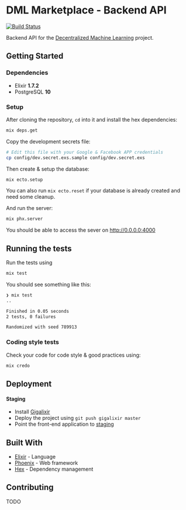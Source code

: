 # DML Marketplace - Backend API

[![Build Status](https://travis-ci.org/DecentralizedML/dml-backend.svg?branch=master)](https://travis-ci.org/DecentralizedML/dml-backend)

Backend API for the [Decentralized Machine Learning][dml] project.

## Getting Started

### Dependencies

* Elixir **1.7.2**
* PostgreSQL **10**

### Setup

After cloning the repository, `cd` into it and install the hex dependencies:

```bash
mix deps.get
```

Copy the development secrets file:

```bash
# Edit this file with your Google & Facebook APP credentials
cp config/dev.secret.exs.sample config/dev.secret.exs
```

Then create & setup the database:

```bash
mix ecto.setup
```

You can also run `mix ecto.reset` if your database is already created and need some cleanup.

And run the server:

```bash
mix phx.server
```

You should be able to access the sever on http://0.0.0.0:4000

## Running the tests

Run the tests using

```bash
mix test
```

You should see something like this:

```bash
❯ mix test
..

Finished in 0.05 seconds
2 tests, 0 failures

Randomized with seed 789913
```

### Coding style tests

Check your code for code style & good practices using:

```bash
mix credo
```

## Deployment

#### Staging

* Install [Gigalixir][gigalixir]
* Deploy the project using `git push gigalixir master`
* Point the front-end application to [staging][staging]

## Built With

* [Elixir][elixir] - Language
* [Phoenix][phoenix] - Web framework
* [Hex][hex] - Dependency management

## Contributing

TODO

[dml]:https://decentralizedml.com/
[elixir]:https://elixir-lang.org/
[phoenix]:https://phoenixframework.org/
[hex]:https://hex.pm/
[gigalixir]:https://gigalixir.com/
[staging]:https://elegant-brisk-indianjackal.gigalixirapp.com/
